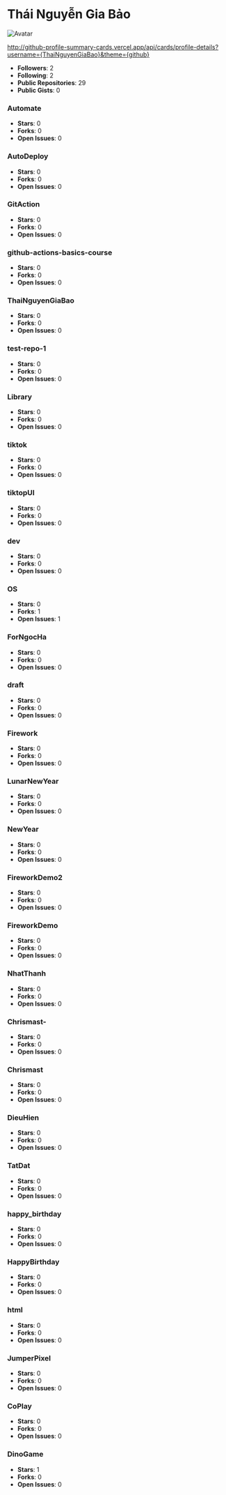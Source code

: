 # Thái Nguyễn Gia Bảo

![Avatar](https://avatars.githubusercontent.com/u/122772333?v=4)

http://github-profile-summary-cards.vercel.app/api/cards/profile-details?username={ThaiNguyenGiaBao}&theme={github}




- **Followers**: 2
- **Following**: 2
- **Public Repositories**: 29
- **Public Gists**: 0

### Automate

- **Stars**: 0
- **Forks**: 0
- **Open Issues**: 0



### AutoDeploy

- **Stars**: 0
- **Forks**: 0
- **Open Issues**: 0



### GitAction

- **Stars**: 0
- **Forks**: 0
- **Open Issues**: 0



### github-actions-basics-course

- **Stars**: 0
- **Forks**: 0
- **Open Issues**: 0



### ThaiNguyenGiaBao

- **Stars**: 0
- **Forks**: 0
- **Open Issues**: 0



### test-repo-1

- **Stars**: 0
- **Forks**: 0
- **Open Issues**: 0



### Library

- **Stars**: 0
- **Forks**: 0
- **Open Issues**: 0



### tiktok

- **Stars**: 0
- **Forks**: 0
- **Open Issues**: 0



### tiktopUI

- **Stars**: 0
- **Forks**: 0
- **Open Issues**: 0



### dev

- **Stars**: 0
- **Forks**: 0
- **Open Issues**: 0



### OS

- **Stars**: 0
- **Forks**: 1
- **Open Issues**: 1



### ForNgocHa

- **Stars**: 0
- **Forks**: 0
- **Open Issues**: 0



### draft

- **Stars**: 0
- **Forks**: 0
- **Open Issues**: 0



### Firework

- **Stars**: 0
- **Forks**: 0
- **Open Issues**: 0



### LunarNewYear

- **Stars**: 0
- **Forks**: 0
- **Open Issues**: 0



### NewYear

- **Stars**: 0
- **Forks**: 0
- **Open Issues**: 0



### FireworkDemo2

- **Stars**: 0
- **Forks**: 0
- **Open Issues**: 0



### FireworkDemo

- **Stars**: 0
- **Forks**: 0
- **Open Issues**: 0



### NhatThanh

- **Stars**: 0
- **Forks**: 0
- **Open Issues**: 0



### Chrismast-

- **Stars**: 0
- **Forks**: 0
- **Open Issues**: 0



### Chrismast

- **Stars**: 0
- **Forks**: 0
- **Open Issues**: 0



### DieuHien

- **Stars**: 0
- **Forks**: 0
- **Open Issues**: 0



### TatDat

- **Stars**: 0
- **Forks**: 0
- **Open Issues**: 0



### happy_birthday

- **Stars**: 0
- **Forks**: 0
- **Open Issues**: 0



### HappyBirthday

- **Stars**: 0
- **Forks**: 0
- **Open Issues**: 0



### html

- **Stars**: 0
- **Forks**: 0
- **Open Issues**: 0



### JumperPixel

- **Stars**: 0
- **Forks**: 0
- **Open Issues**: 0



### CoPlay

- **Stars**: 0
- **Forks**: 0
- **Open Issues**: 0



### DinoGame

- **Stars**: 1
- **Forks**: 0
- **Open Issues**: 0

